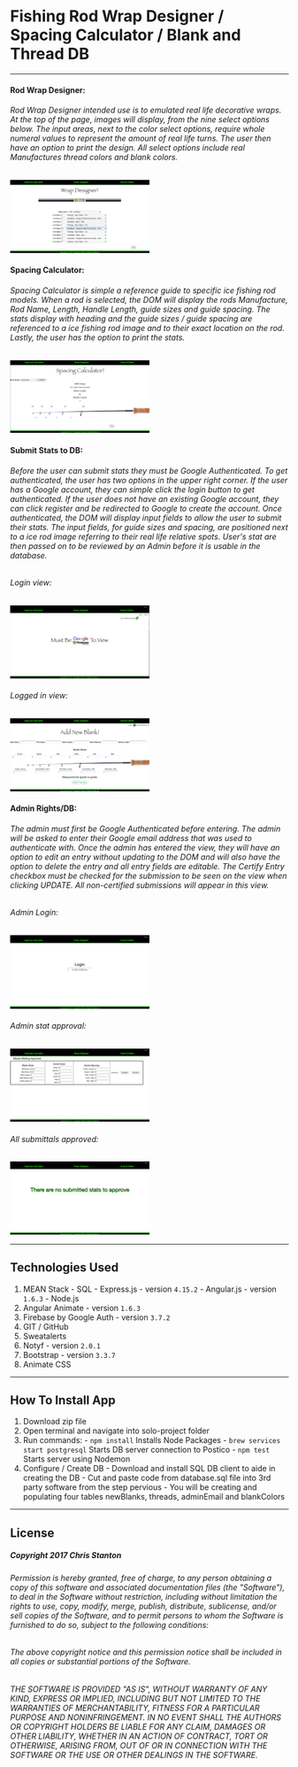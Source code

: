 
# Fishing Rod Wrap Designer / Spacing Calculator / Blank and Thread DB

---

#### Rod Wrap Designer:

###### Rod Wrap Designer intended use is to emulated real life decorative wraps.  At the top of the page, images will display, from the nine select options below.  The input areas, next to the color select options, require whole numeral values to represent the amount of real life turns.  The user then have an option to print the design.  All select options include real Manufactures thread colors and blank colors.

<img src="./public/assets/images/screenshots/wrap.png" width="50%">


#### Spacing Calculator:

###### Spacing Calculator is simple a reference guide to specific ice fishing rod models.  When a rod is selected, the DOM will display the rods Manufacture, Rod Name, Length, Handle Length, guide sizes and guide spacing.  The stats display with heading and the guide sizes / guide spacing are referenced to a ice fishing rod image and to their exact location on the rod.  Lastly, the user has the option to print the stats.

<img src="./public/assets/images/screenshots/spacing.png" width="50%">



#### Submit Stats to DB:

###### Before the user can submit stats they must be Google Authenticated. To get authenticated, the user has two options in the upper right corner.  If the user has a Google account, they can simple click the login button to get authenticated.  If the user does not have an existing Google account, they can click register and be redirected to Google to create the account.  Once authenticated, the DOM will display input fields to allow the user to submit their stats.  The input fields, for guide sizes and spacing, are positioned next to a ice rod image referring to their real life relative spots.  User's stat are then passed on to be reviewed by an Admin before it is usable in the database.

###### Login view:
<img src="./public/assets/images/screenshots/statLogin.png" width="50%">

###### Logged in view:
<img src="./public/assets/images/screenshots/statInput.png" width="50%">



#### Admin Rights/DB:

###### The admin must first be Google Authenticated before entering.  The admin will be asked to enter their Google email address that was used to authenticate with.  Once the admin has entered the view, they will have an option to edit an entry without updating to the DOM and will also have the option to delete the entry and all entry fields are editable. The Certify Entry checkbox must be checked for the submission to be seen on the view when clicking UPDATE.  All non-certified submissions will appear in this view.  

###### Admin Login:
<img src="./public/assets/images/screenshots/adminLogin.png" width="50%">

###### Admin stat approval:
<img src="./public/assets/images/screenshots/adminApprove.png"
 width="50%">

###### All submittals approved:
<img src="./public/assets/images/screenshots/adminEmpty.png" width="50%">

---

## Technologies Used
  1. MEAN Stack
    - SQL
    - Express.js - version ``` 4.15.2 ```
    - Angular.js - version ``` 1.6.3 ```
    - Node.js
  2. Angular Animate - version ``` 1.6.3 ```
  3. Firebase by Google Auth - version ``` 3.7.2 ```
  4. GIT / GitHub
  5. Sweatalerts
  6. Notyf - version ``` 2.0.1 ```
  7. Bootstrap - version ``` 3.3.7 ```
  8. Animate CSS

---

## How To Install App
  1. Download zip file
  2. Open terminal and navigate into solo-project folder
  3. Run commands:
    - ``` npm install ``` Installs Node Packages
    - ``` brew services start postgresql ``` Starts DB server connection to Postico
    - ``` npm test ``` Starts server using Nodemon
  4. Configure / Create DB
    - Download and install SQL DB client to aide in creating the DB
    - Cut and paste code from database.sql file into 3rd party software from the step pervious
    - You will be creating and populating four tables newBlanks, threads, adminEmail and blankColors

---

## License
##### Copyright 2017 Chris Stanton

###### Permission is hereby granted, free of charge, to any person obtaining a copy of this software and associated documentation files (the "Software"), to deal in the Software without restriction, including without limitation the rights to use, copy, modify, merge, publish, distribute, sublicense, and/or sell copies of the Software, and to permit persons to whom the Software is furnished to do so, subject to the following conditions:

###### The above copyright notice and this permission notice shall be included in all copies or substantial portions of the Software.

###### THE SOFTWARE IS PROVIDED "AS IS", WITHOUT WARRANTY OF ANY KIND, EXPRESS OR IMPLIED, INCLUDING BUT NOT LIMITED TO THE WARRANTIES OF MERCHANTABILITY, FITNESS FOR A PARTICULAR PURPOSE AND NONINFRINGEMENT. IN NO EVENT SHALL THE AUTHORS OR COPYRIGHT HOLDERS BE LIABLE FOR ANY CLAIM, DAMAGES OR OTHER LIABILITY, WHETHER IN AN ACTION OF CONTRACT, TORT OR OTHERWISE, ARISING FROM, OUT OF OR IN CONNECTION WITH THE SOFTWARE OR THE USE OR OTHER DEALINGS IN THE SOFTWARE.
